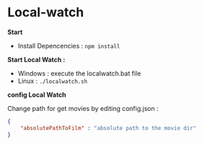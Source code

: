 # Local-watch

**Start**
- Install Depencencies :
```npm install```

**Start Local Watch :**
- Windows : execute the localwatch.bat file
- Linux : ```./localwatch.sh```

**config Local Watch**

Change path for get movies by editing config.json : 
```json
{
    "absolutePathToFilm" : "absolute path to the movie dir"
}
```